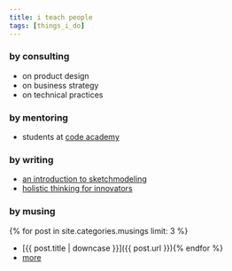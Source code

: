 ```yaml
---
title: i teach people
tags: [things_i_do]
---
```


### by consulting
  * on product design
  * on business strategy
  * on technical practices

### by mentoring
  * students at [code academy](http://codeacademy.org/)

### by writing
  * [an introduction to sketchmodeling](http://businessinnovationfactory.com/weblog/sketchmodeling-zee-spencer)
  * [holistic thinking for innovators](http://businessinnovationfactory.com/weblog/introduction-holistic-thinking-innovators)

### by musing
{% for post in site.categories.musings limit: 3 %}
  * [{{ post.title | downcase }}]({{ post.url }}){% endfor %}
  * [more](/musings)
